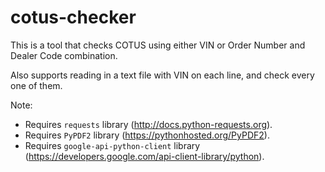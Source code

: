 # cotus-checker

This is a tool that checks COTUS using either VIN or Order Number and Dealer Code combination.

Also supports reading in a text file with VIN on each line, and check every one of them.

Note:
- Requires `requests` library (http://docs.python-requests.org).
- Requires `PyPDF2` library (https://pythonhosted.org/PyPDF2).
- Requires `google-api-python-client` library (https://developers.google.com/api-client-library/python).
